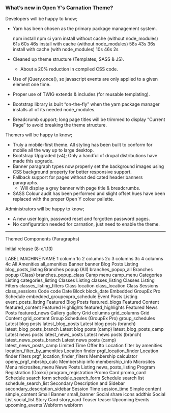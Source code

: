 ### What’s new in Open Y’s Carnation Theme?

Developers will be happy to know;

* Yarn has been chosen as the primary package management system.




	npm install
	npm ci
	yarn
	install without cache (without node_modules)
	61s
	60s
	46s
	install with cache (without node_modules)
	58s
	43s
	36s
	install with cache (with node_modules)
	10s
	46s
	2s
	

* Cleaned up theme structure (Templates, SASS & JS). 
   * About a 20% reduction in compiled CSS code.
* Use of jQuery.once(), so javascript events are only applied to a given element one time.
* Proper use of TWIG extends & includes (for reusable templating).
* Bootstrap library is built “on-the-fly” when the yarn package manager installs all of its needed node_modules.
* Breadcrumb support; long page titles will be trimmed to display “Current Page” to avoid breaking the theme structure.




Themers will be happy to know;


* Truly a mobile-first theme. All styling has been built to conform for mobile all the way up to large desktop.
* Bootstrap Upgraded (v4); Only a handful of drupal distributions have made this upgrade.
* Banner paragraph types now properly set the background images using CSS background property for better responsive support. 
* Fallback support for pages without dedicated header banners paragraphs.
   * Will display a grey banner with page title & breadcrumbs.
* SASS Colour audit has been performed and slight offset hues have been replaced with the proper Open Y colour pallette.




Administrators will be happy to know;

* A new user login, password reset and forgotten password pages.
* No configuration needed for carnation, just need to enable the theme.




________________




Themed Components (Paragraphs)


Initial release (8-x.1.13)




LABEL
	MACHINE NAME
	1 column
	1c
	2 columns
	2c
	3 columns
	3c
	4 columns
	4c
	All Amenities
	all_amenities
	Banner
	banner
	Blog Posts Listing
	blog_posts_listing
	Branches popup (All)
	branches_popup_all
	Branches popup (Class)
	branches_popup_class
	Camp menu
	camp_menu
	Categories Listing
	categories_listing
	Classes Listing
	classes_listing
	Classes Listing Filters
	classes_listing_filters
	Class location
	class_location
	Class Sessions
	class_sessions
	Code
	code
	Date Block
	block_date
	Embedded GroupEx Pro Schedule
	embedded_groupexpro_schedule
	Event Posts Listing
	event_posts_listing
	Featured Blog Posts
	featured_blogs
	Featured Content
	featured_content
	Featured Highlights
	featured_highlights
	Featured News Posts
	featured_news
	Gallery
	gallery
	Grid columns
	grid_columns
	Grid Content
	grid_content
	Group Schedules (GroupEx Pro)
	group_schedules
	Latest blog posts
	latest_blog_posts
	Latest blog posts (branch)
	latest_blog_posts_branch
	Latest blog posts (camp)
	latest_blog_posts_camp
	Latest news posts
	latest_news_posts
	Latest news posts (branch)
	latest_news_posts_branch
	Latest news posts (camp)
	latest_news_posts_camp
	Limited Time Offer
	lto
	Location filter by amenities
	location_filter_by_amenities
	Location finder
	prgf_location_finder
	Location finder filters
	prgf_location_finder_filters
	Membership calculator
	openy_prgf_mbrshp_calc
	Membership info
	membership_info
	Microsites Menu
	microsites_menu
	News Posts Listing
	news_posts_listing
	Program Registration (Daxko)
	program_registration
	Promo Card
	promo_card
	Schedule search form
	schedule_search_form
	Schedule search list
	schedule_search_list
	Secondary Description and Sidebar
	secondary_description_sidebar
	Session Time
	session_time
	Simple content
	simple_content
	Small Banner
	small_banner
	Social share icons
	addthis
	Social List
	social_list
	Story Card
	story_card
	Teaser
	teaser
	Upcoming Events
	upcoming_events
	Webform
	webform
